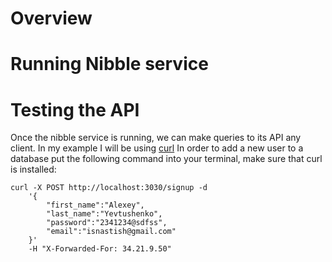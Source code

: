 # Overview 

# Running Nibble service

# Testing the API
Once the nibble service is running, we can make queries to its API any client. In my example I will be using [curl](https://en.wikipedia.org/wiki/CURL)
In order to add a new user to a database put the following command into 
your terminal, make sure that curl is installed: 
```curl
curl -X POST http://localhost:3030/signup -d 
    '{
        "first_name":"Alexey", 
        "last_name":"Yevtushenko",
        "password":"2341234@sdfss", 
        "email":"isnastish@gmail.com" 
    }' 
    -H "X-Forwarded-For: 34.21.9.50" 
```